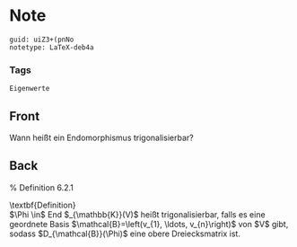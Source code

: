 # Note
```
guid: uiZ3+(pnNo
notetype: LaTeX-deb4a
```

### Tags
```
Eigenwerte
```

## Front
Wann heißt ein Endomorphismus trigonalisierbar?

## Back
% Definition 6.2.1<div>
</div><div>\textbf{Definition}</div><div>
</div><div>$\Phi \in$ End $_{\mathbb{K}}(V)$ heißt trigonalisierbar, falls es eine geordnete Basis $\mathcal{B}=\left(v_{1}, \ldots, v_{n}\right)$ von $V$ gibt, sodass $D_{\mathcal{B}}(\Phi)$ eine obere Dreiecksmatrix ist.
</div>
